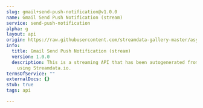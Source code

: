 ```yaml
---
slug: gmail+send-push-notification@v1.0.0
name: Gmail Send Push Notification (stream)
service: send-push-notification
alpha: g
layout: api
origin: https://raw.githubusercontent.com/streamdata-gallery-master/asyncapi/master/_listings/gmail/gmail-send-push-notification-stream-async.md
info:
  title: Gmail Send Push Notification (stream)
  version: 1.0.0
  description: This is a streaming API that has been autogenerated from the Gmail
    using Streamdata.io.
termsOfService: ""
externalDocs: {}
stub: true
tags: api

---
```

